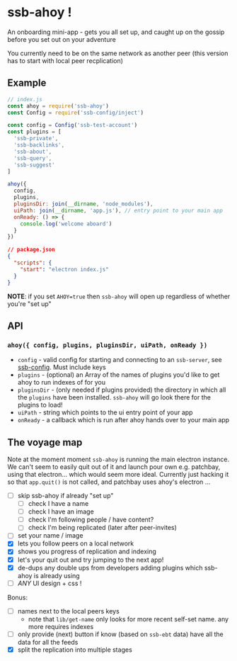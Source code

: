 # ssb-ahoy !

An onboarding mini-app - gets you all set up, and caught up on the gossip before you set out on your adventure

You currently need to be on the same network as another peer (this version has to start with local peer recplication)

## Example

```js
// index.js
const ahoy = require('ssb-ahoy')
const Config = require('ssb-config/inject')

const config = Config('ssb-test-account')
const plugins = [
  'ssb-private',
  'ssb-backlinks',
  'ssb-about',
  'ssb-query',
  'ssb-suggest'
]

ahoy({
  config,
  plugins,
  pluginsDir: join(__dirname, 'node_modules'),
  uiPath: join(__dirname, 'app.js'), // entry point to your main app
  onReady: () => {
    console.log('welcome aboard')
  }
})
```

```json
// package.json
{
  "scripts": {
    "start": "electron index.js"
  }
}
```

**NOTE**: if you set `AHOY=true` then `ssb-ahoy` will open up regardless of whether you're "set up"

## API

### `ahoy({ config, plugins, pluginsDir, uiPath, onReady })`

- `config` - valid config for starting and connecting to an `ssb-server`, see [ssb-config](www.github.com/ssbc/ssb-config). Must include keys
- `plugins` - (optional) an Array of the names of plugins you'd like to get ahoy to run indexes of for you
- `pluginsDir` - (only needed if plugins provided) the directory in which all the `plugins` have been installed. `ssb-ahoy` will go look there for the plugins to load!
- `uiPath` - string which points to the ui entry point of your app
- `onReady` - a callback which is run after ahoy hands over to your main app

## The voyage map

Note at the moment moment `ssb-ahoy` is running the main electron instance.
We can't seem to easily quit out of it and launch pour own e.g. patchbay, using that electron... which would seem more ideal.
Currently just hacking it so that `app.quit()` is not called, and patchbay uses ahoy's electron ...

- [ ] skip ssb-ahoy if already "set up"
  - [ ] check I have a name
  - [ ] check I have an image
  - [ ] check I'm following people / have content?
  - [ ] check I'm being replicated (later after peer-invites)
- [ ] set your name / image
- [x] lets you follow peers on a local network
- [x] shows you progress of replication and indexing
- [x] let's your quit out and try jumping to the next app!
- [x] de-dups any double ups from developers adding plugins which ssb-ahoy is already using
- [ ] _ANY_ UI design + css !

Bonus:
- [ ] names next to the local peers keys
  - note that `lib/get-name` only looks for more recent self-set name. any more requires indexes
- [ ] only provide (next) button if know (based on `ssb-ebt` data) have all the data for all the feeds
- [x] split the replication into multiple stages
